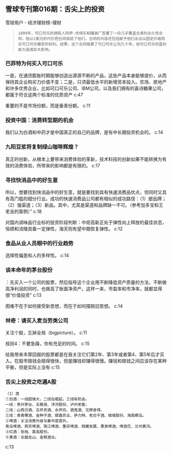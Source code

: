 ## 雪球专刊第016期：舌尖上的投资

雪球用户  -  经济理财榜-理财

>     1899年，可口可乐的拥有人阿萨·坎得乐和罐装厂签署了一份几乎覆盖全美的永久性合同，他以1美元的代价把合同卖给了他们，合同的内容还包括赋予他们永远以固定价格购买可口可乐糖浆的权利。结果，这个合同拖累了可口可乐公司几十年，给可口可乐的盈利能力造成巨大影响。

### 巴菲特为何买入可口可乐

一是，在通货膨胀时期能够创造出源源不断的产品，这些产品本身能够提价，从而保持其企业购买力价值不变；二是，只须最低水平的新增资本投入。农场、房地产和许多优秀企业，比如可口可乐公司、IBM公司，以及我们拥有的喜诗糖果公司，都属于符合这两个标准的优质资产 c:47

重要的不是市场份额，而是垂青份额。 c:11

### 投资中国：消费转型期的机会

我们认为白酒和中药才是中国真正的自己的品牌，是有中长期投资机会的。 c:14

### 九阳豆浆将复制绿山咖啡辉煌？

真正的创新，从根本上要带来消费体验的革新，技术科技的创新如果不能转换为有效的消费体验，所带来的影响都是有限的。 c:17

### 寻找快消品中的好生意

所以，想要找到快消品中的好生意，就是要找到具有快速消费品优点，但同时又具有高门槛的细分行业。成功的快速消费品公司都有相似的成功路径：（1）塑品牌；（2）强渠道；（3）新品。其中，尤其是渠道和品牌缺一不可。（参考加多宝和王老吉的案例）” c:18

对国内调味品行业标的投资阶段判断：中炬高新正处于弹性向上释放的最佳状态，恒顺和涪陵具备一定弹性，海天则有望中期恢复弹性。 
 c:12

### 食品从业人员眼中的行业趋势

选择性偏差和人的多样性。 c:14

### 谈本命年的茅台股份

：先买入一个公司的股票，然后指导这个企业用不断降低资产质量的方法，不断做高净利润的同时，也做高了账面净资产。这样一来，市盈率和市净率，就都显得很“价值投资” c:13

困难不在于如何接受新思想，而在于如何摆脱旧思想。 c:14

### 林奇：请买入麦当劳类公司

关注个股，忘掉全局（bigpicture）。 c:11

规则4：不要急躁，你有充足的时间。 c:15

给我带来丰厚回报的股票都是在我关注它们第2年、第3年或者第4、第5年后才买入。在股市赔钱会赔得很快，但是赚钱却赚得很慢。赚钱和赔钱之间应该存在某种平衡，但是实际上没有 c:15

### 舌尖上投资之吃遍A股

    （1）酒 
    ①白酒：一线超强大，二线在崛起，三线有机会。 
    一线：贵州茅台、五粮液、洋河股份、泸州老窖。 
    二线：山西汾酒、古井贡酒、水井坊、酒鬼酒、沱牌舍得。 
    三线：青青稞酒、金种子酒、顺鑫农业、伊力特、老白干酒、维维股份、海南椰岛。 
    ②啤酒：关注消费升级与集中度提升。 
    青岛啤酒、燕京啤酒、珠江啤酒、重庆啤酒、西藏发展、惠泉啤酒、啤酒花、兰州黄河。 
    ③红酒：张裕、莫高股份。 
    ④黄酒：古越龙山、金枫酒业。 
 c:13
